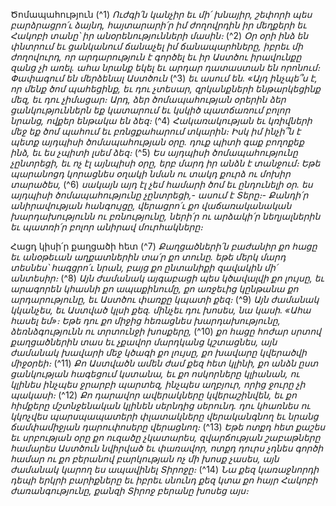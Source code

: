 
Ծոմապահություն
(^1) _Ուժգի՛ն կանչիր եւ մի՛ խնայիր,
շեփորի պես բարձրացրո՛ւ ձայնդ,
հայտարարի՛ր իմ ժողովրդին իր մեղքերի
եւ Հակոբի տանը՝ իր անօրենությունների մասին։_
(^2) _Օր օրի ինձ են փնտրում
եւ ցանկանում ճանաչել իմ ճանապարհները,
իբրեւ մի ժողովուրդ, որ արդարություն է գործել
եւ իր Աստծու իրավունքը զանց չի առել.
ահա նրանք եկել եւ արդար դատաստան են որոնում։
Փափագում են մերձենալ Աստծուն_
(^3) _եւ ասում են. «Այդ ինչպե՞ս է, որ մենք ծոմ պահեցինք,
եւ դու չտեսար,
զրկանքների ենթարկեցինք մեզ,
եւ դու չիմացար։
Արդ, ձեր ծոմապահության օրերին ձեր ցանկություններն եք կատարում
եւ կսկիծ պատճառում բոլոր նրանց, ովքեր ենթակա են ձեզ։_
(^4) _Հակառակության եւ կռիվների մեջ եք ծոմ պահում
եւ բռնցքահարում տկարին։
Իսկ իմ ինչի՞ն է պետք այդպիսի ծոմապահության օրը.
դուք պիտի գաք բողոքեք ինձ,
եւ ես չպիտի լսեմ ձեզ։_
(^5) _Ես այդպիսի ծոմապահությունը չընտրեցի,
եւ ոչ էլ այնպիսի օրը, երբ մարդ իր անձն է տանջում։
Եթե պարանոցդ կորացնես օղակի նման
ու տակդ քուրձ ու մոխիր տարածես,_
(^6) _սակայն այդ էլ չեմ համարի ծոմ եւ ընդունելի օր.
ես այդպիսի ծոմապահությունը չընտրեցի,-
ասում է Տերը։-
Քանդի՛ր անիրավության հանգույցը,
վերացրո՛ւ քո վաճառականական խարդախությունն ու բռնությունը,
ների՛ր ու արձակի՛ր նեղյալներին
եւ պատռի՛ր բոլոր անիրավ մուրհակները։_


Հացդ կիսի՛ր քաղցածի հետ
(^7) _Քաղցածների՛ն բաժանիր քո հացը
եւ անօթեւան աղքատներին տա՛ր քո տունը.
եթե մերկ մարդ տեսնես՝ հագցրո՛ւ նրան,
բայց քո ընտանիքի զավակին մի՛ անտեսիր։_
(^8) _Այն ժամանակ այգաբացի պես կծավալվի քո լույսը,
եւ արագորեն կհասնի քո ապաքինումը,
քո առջեւից կընթանա քո արդարությունը,
եւ Աստծու փառքը կպատի քեզ։_
(^9) _Այն ժամանակ կկանչես,
եւ Աստված կլսի քեզ.
մինչեւ դու խոսես, նա կասի. «Ահա հասել եմ»։
Եթե դու քո միջից հեռացնես խարդախությունը,
ձեռնձգությունն ու տրտունջի խոսքերը,_
(^10) _քո հացը հոժար սրտով քաղցածներին տաս
եւ չքավոր մարդկանց կշտացնես,
այն ժամանակ խավարի մեջ կծագի քո լույսը,
քո խավարը կվերածվի միջօրեի։_
(^11) _Քո Աստվածն ամեն ժամ քեզ հետ կլինի,
քո անձն ըստ ցանկության հագեցում կստանա,
եւ քո ոսկորները կլիանան, ու կլինես ինչպես ջրարբի պարտեզ,
ինչպես աղբյուր, որից ջուրը չի պակասի։_
(^12) _Քո դարավոր ավերակները կվերաշինվեն,
եւ քո հիմքերը մշտնջենական կլինեն սերնդից սերունդ.
դու կհառնես ու կկոչվես պարսպապատերի փլատակները վերականգնող
եւ նրանց ճամփամիջյան դարուփոսերը վերացնող։_
(^13) _Եթե ոտքդ հետ քաշես
եւ սրբության օրը քո ուզածը չկատարես,
զվարճության շաբաթները համարես Աստծուն նվիրված եւ փառավոր,
ոտքդ դուրս չդնես գործի համար ու քո բերանով բարկության ոչ մի խոսք չասես,
այն ժամանակ կարող ես ապավինել Տիրոջը։_
(^14) _Նա քեզ կառաջնորդի դեպի երկրի բարիքները
եւ իբրեւ սնունդ քեզ կտա քո հայր Հակոբի ժառանգությունը,
քանզի Տիրոջ բերանը խոսեց այս։_
